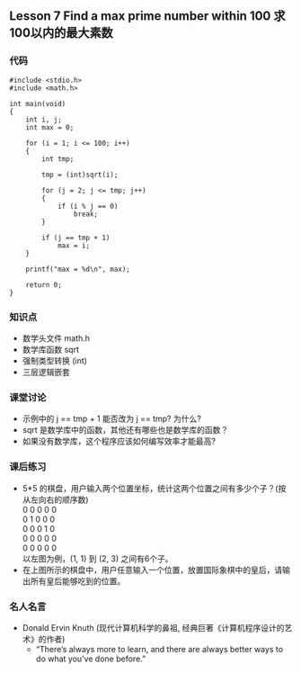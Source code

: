## Lesson 7 Find a max prime number within 100 求100以内的最大素数
### 代码
	#include <stdio.h>
	#include <math.h>

	int main(void)
	{
		int i, j;
		int max = 0;

		for (i = 1; i <= 100; i++)
		{
			int tmp;

			tmp = (int)sqrt(i);

			for (j = 2; j <= tmp; j++)
			{
				if (i % j == 0)
					break;
			}

			if (j == tmp + 1)
				max = i;
		}

		printf("max = %d\n", max);

		return 0;
	}

### 知识点
* 数学头文件 math.h
* 数学库函数 sqrt
* 强制类型转换 (int)
* 三层逻辑嵌套

### 课堂讨论
* 示例中的 j == tmp + 1 能否改为 j == tmp? 为什么?
* sqrt 是数学库中的函数，其他还有哪些也是数学库的函数？
* 如果没有数学库，这个程序应该如何编写效率才能最高?

### 课后练习
* 5*5 的棋盘，用户输入两个位置坐标，统计这两个位置之间有多少个子？(按从左向右的顺序数)  
0 0 0 0 0  
0 1 0 0 0  
0 0 0 1 0  
0 0 0 0 0  
0 0 0 0 0  
以左图为例，(1, 1) 到 (2, 3) 之间有6个子。  
* 在上图所示的棋盘中，用户任意输入一个位置，放置国际象棋中的皇后，请输出所有皇后能够吃到的位置。

### 名人名言
* Donald Ervin Knuth (现代计算机科学的鼻祖, 经典巨著《计算机程序设计的艺术》的作者)
	- “There’s always more to learn, and there are always better ways to do what you’ve done before.”

